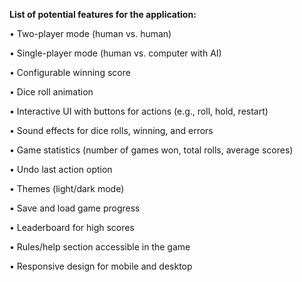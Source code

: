 **List of potential features for the application:**

•	Two-player mode (human vs. human)

•	Single-player mode (human vs. computer with AI)

•	Configurable winning score

•	Dice roll animation

•	Interactive UI with buttons for actions (e.g., roll, hold, restart)

•	Sound effects for dice rolls, winning, and errors

•	Game statistics (number of games won, total rolls, average scores)

•	Undo last action option

•	Themes (light/dark mode)

•	Save and load game progress

•	Leaderboard for high scores

•	Rules/help section accessible in the game

•	Responsive design for mobile and desktop
